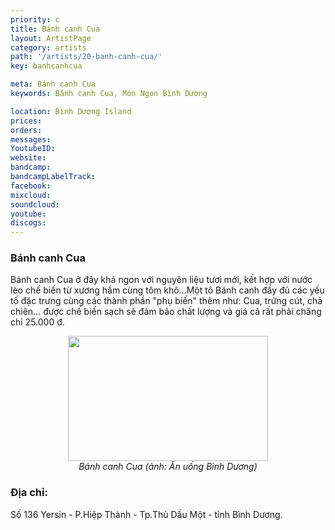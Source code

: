 ```yaml
---
priority: c
title: Bánh canh Cua
layout: ArtistPage
category: artists
path: '/artists/20-banh-canh-cua/'
key: banhcanhcua

meta: Bánh canh Cua
keywords: Bánh canh Cua, Món Ngon Bình Dương

location: Bình Dương Island
prices: 
orders: 
messages: 
YoutubeID: 
website: 
bandcamp: 
bandcampLabelTrack: 
facebook: 
mixcloud: 
soundcloud: 
youtube: 
discogs: 
---
```

<h3>Bánh canh Cua</h3>

Bánh canh Cua ở đây khá ngon với nguyên liệu tươi mới, kết hợp với nước lèo chế biến từ xương hầm cùng tôm khô...Một tô Bánh canh đầy đủ các yếu tố đặc trưng cùng các thành phần "phụ biến" thêm như: Cua, trứng cút, chả chiên... được chế biến sạch sẽ đảm bảo chất lượng và giá cả rất phải chăng chỉ 25.000 đ.
 
<div align="center"><img src="http://dulichbinhduong.org.vn/uploads/images/Banh%20Canh%20Cua.jpg" width="320px" height="200px"></div>

<center><em>Bánh canh Cua (ảnh: Ăn uống Bình Dương)</em></center>

<h3>Địa chỉ: </h3>Số 136 Yersin - P.Hiệp Thành - Tp.Thủ Dầu Một - tỉnh Bình Dương.